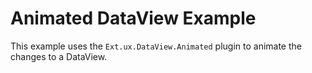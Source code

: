 # Animated DataView Example #

This example uses the `Ext.ux.DataView.Animated` plugin to animate the changes to a DataView.
